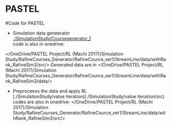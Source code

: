 # PASTEL
#Code for PASTEL


* Simulation data geneerator  
[./SimulationStudy/Coursegenerator_1](./SimulationStudy/Coursegenerator_1/src)  
code is also in onedrive:

</OneDrive/PASTEL Project/RL (Machi 2017)/Simulation Study/RafineCourses_Generator/RafineCource_ver1/StreamLine/data/withRank_RafineSim3/src/>
Generated data are in 
</OneDrive/PASTEL Project/RL (Machi 2017)/Simulation Study/RafineCourses_Generator/RafineCource_ver1/StreamLine/data/withRank_RafineSim3/data/>

* Preproceess the data and apply RL  
[./SimulationStudy/value iteration](./SimulationStudy/value iteration/src)  
codes are also in onedrive:
</OneDrive/PASTEL Project/RL (Machi 2017)/Simulation Study/RafineCourses_Generator/RafineCource_ver1/StreamLine/data/withRank_RafineSim3/src/>


